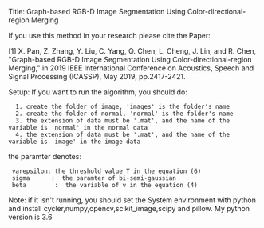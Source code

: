 Title: Graph-based RGB-D Image Segmentation Using Color-directional-region Merging

If you use this method in your research please cite the Paper:

   [1] X. Pan, Z. Zhang, Y. Liu, C. Yang, Q. Chen, L. Cheng, J. Lin, and R. Chen, "Graph-based RGB-D Image Segmentation Using Color-directional-region Merging," in 2019 IEEE International Conference on Acoustics, Speech and Signal Processing (ICASSP), May 2019, pp.2417-2421.

Setup:
   If you want to run the algorithm, you should do:
   
      1. create the folder of image, 'images' is the folder's name
      2. create the folder of normal, 'normal' is the folder's name
      3. the extension of data must be '.mat', and the name of the variable is 'normal' in the normal data
      4. the extension of data must be '.mat', and the name of the variable is 'image' in the image data


  the paramter denotes:
  
     varepsilon: the threshold value T in the equation (6)
     sigma      :  the paramter of bi-semi-gaussian
     beta        :  the variable of v in the equation (4)

Note: if it isn't running, you should set the System environment with python and install cycler,numpy,opencv,scikit_image,scipy and pillow. My python version is 3.6
